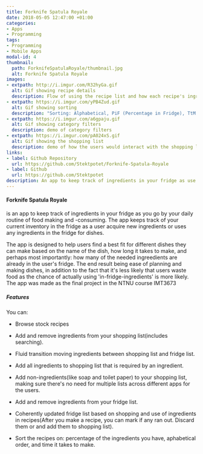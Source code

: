 ```yaml
---
title: Forknife Spatula Royale
date: 2018-05-05 12:47:00 +01:00
categories:
- Apps
- Programming
tags:
- Programming
- Mobile Apps
modal-id: 4
thumbnail:
  path: ForknifeSpatulaRoyale/thumbnail.jpg
  alt: Forknife Spatula Royale
images:
- extpath: http://i.imgur.com/R32hyGa.gif
  alt: Gif showing recipe details
  description: Flow of using the recipe list and how each recipe's ingredients can be added to shopping list, and how the user can add ingredients he ran out of when making the dish.
- extpath: https://i.imgur.com/yPB4Zud.gif
  alt: Gif showing sorting
  description: "Sorting: Alphabetical, PiF (Percentage in Fridge), TtM (Time to Make)"
- extpath: https://i.imgur.com/a6gpaju.gif
  alt: Gif showing category filters
  description: demo of category filters
- extpath: https://i.imgur.com/pA024xS.gif
  alt: Gif showing the shopping list
  description: demo of how the users would interact with the shopping list.
links:
- label: Github Repository
  url: https://github.com/Stektpotet/Forknife-Spatula-Royale
- label: Github
  url: https://github.com/Stektpotet
description: An app to keep track of ingredients in your fridge as use ingredients or acquire new ones. Designed to find a best fit for dishes the user can make, also making it less likely that users waste food. NTNU course IMT3673
---
```


#### Forknife Spatula Royale
is an app to keep track of ingredients in your fridge as you go by your daily routine of food making and -consuming. The app keeps track of your current inventory in the fridge as a user acquire new ingredients or uses any ingredients in the fridge for dishes. 

The app is designed to help users find a best fit for different dishes they can make based on the name of the dish, how long it takes to make, and perhaps most importantly: how many of the needed ingreedients are already in the user's fridge. The end result being ease of planning and making dishes, in addition to the fact that it's less likely that users waste food as the chance of actually using 'in-fridge-ingredients' is more likely. The app was made as the final project in the NTNU course IMT3673

##### Features

You can:

* Browse stock recipes

* Add and remove ingredients from your shopping list(includes searching).

* Fluid transition moving ingredients between shopping list and fridge list.

* Add all ingredients to shopping list that is required by an ingredient.

* Add non-ingredients(like soap and toilet paper) to your shopping list, making sure there's no need for multiple lists across different apps for the users.

* Add and remove ingredients from your fridge list.

* Coherently updated fridge list based on shopping and use of ingredients in recipes(After you make a recipe, you can mark if any ran out. Discard them or and add them to shopping list).

* Sort the recipes on: percentage of the ingredients you have, aphabetical order, and time it takes to make.

  ​